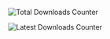 ![Total Downloads Counter](https://img.shields.io/github/downloads/SCPF-Archive/repo.2/total?labelColor=grey&color=grey&logoColor=black&label=TOTAL%20DOWNLOADS&logo=GitHub&style=for-the-badge)

![Latest Downloads Counter](https://img.shields.io/github/downloads/SCPF-Archive/repo.2/latest/total?labelColor=grey&color=grey&logoColor=black&label=LATEST%20DOWNLOADS&logo=GitHub&style=for-the-badge)

